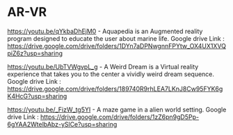 # AR-VR
https://youtu.be/qYkbaDhEjM0 - Aquapedia is an Augmented reality program designed to educate the user about marine life.
Google drive Link : https://drive.google.com/drive/folders/1DYn7aDPNwgnnFPYtw_OX4UX1XVQpiZ6z?usp=sharing

https://youtu.be/UbTVWgvpL_g - A Weird Dream is a Virtual reality experience that takes you to the center a vividly weird dream sequence.
Google drive Link : https://drive.google.com/drive/folders/189740R9rhLEA7LKnJ8Cw95FYK6gK4HcG?usp=sharing

https://youtu.be/_FizW_tg5YI - A maze game in a alien world setting.
Google drive Link : https://drive.google.com/drive/folders/1zZ6pn9gD5Pp-6gYAA2WtelbAbz-ySlCe?usp=sharing

